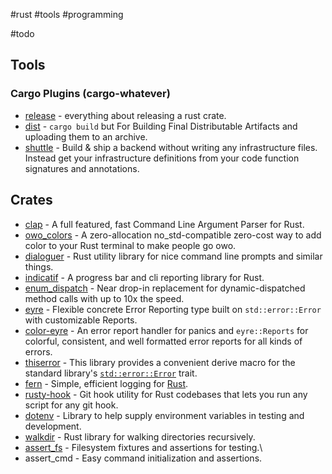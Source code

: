#rust #tools #programming

#todo

## Tools

### Cargo Plugins (cargo-whatever)

- [release](https://crates.io/crates/cargo-release) - everything about releasing a rust crate.
- [dist](https://crates.io/crates/cargo-dist) - `cargo build` but For Building Final Distributable Artifacts and uploading them to an archive.
- [shuttle](https://www.shuttle.rs/) - Build & ship a backend without writing any infrastructure files. Instead get your infrastructure definitions from your code function signatures and annotations.

## Crates

- [clap](https://crates.io/crates/clap) - A full featured, fast Command Line Argument Parser for Rust.
- [owo_colors](https://crates.io/crates/owo-colors) - A zero-allocation no_std-compatible zero-cost way to add color to your Rust terminal to make people go owo.
- [dialoguer](https://crates.io/crates/dialoguer) - Rust utility library for nice command line prompts and similar things.
- [indicatif](https://crates.io/crates/indicatif) - A progress bar and cli reporting library for Rust.
- [enum_dispatch](https://crates.io/crates/enum_dispatch) - Near drop-in replacement for dynamic-dispatched method calls with up to 10x the speed.
- [eyre](https://crates.io/crates/eyre) - Flexible concrete Error Reporting type built on `std::error::Error` with customizable Reports.
- [color-eyre](https://crates.io/crates/color-eyre/0.6.2/dependencies) - An error report handler for panics and `eyre::Reports` for colorful, consistent, and well formatted error reports for all kinds of errors.
- [thiserror](https://crates.io/crates/thiserror) - This library provides a convenient derive macro for the standard library's [`std::error::Error`](https://doc.rust-lang.org/std/error/trait.Error.html) trait.
- [fern](https://crates.io/crates/fern) - Simple, efficient logging for [Rust](https://www.rust-lang.org/).
- [rusty-hook](https://crates.io/crates/rusty-hook) - Git hook utility for Rust codebases that lets you run any script for any git hook.
- [dotenv](https://crates.io/crates/dotenv) - Library to help supply environment variables in testing and development.
- [walkdir](https://github.com/BurntSushi/walkdir) - Rust library for walking directories recursively.
- [assert_fs](https://crates.io/crates/assert_fs) - Filesystem fixtures and assertions for testing.\
- assert_cmd - Easy command initialization and assertions.